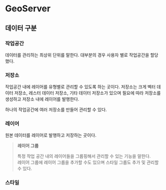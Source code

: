 # GeoServer


## 데이터 구분

### 작업공간

데이터를 관리하는 최상위 단위를 말한다.
대부분의 경우 사용자 별로 작업공간을 할당했다.

### 저장소

작업공간 내에 레이어를 유형별로 관리할 수 있도록 하는 곳이다.
저장소는 크게 벡터 데이터 저장소, 레스터 데이터 저장소, 기타 데이터 저장소가 있으며 필요에 따라 저장소를 생성하고 저장소 내에 레이어를 발행한다.

하나의 작업공간에 여러 저장소를 만들어 관리할 수 있다.


### 레이어

원본 데이터를 레이어로 발행하고 저장하는 곳이다.


> **레이어 그룹**
> 
> 특정 작업 공간 내의 레이어들을 그룹핑해서 관리할 수 있는 기능을 말한다.   
> 레이어 그룹에 레이어 그룹을 추가할 수도 있으며 스타일 그룹도 추가 및 관리할 수 있다.

### 스타일